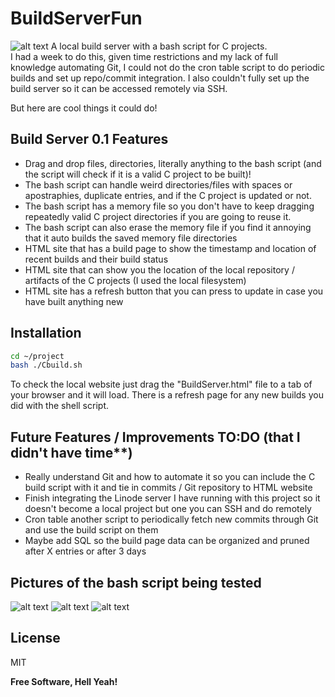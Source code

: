 # BuildServerFun
![alt text](https://imgur.com/3HOJXqz.png)
A local build server with a bash script for C projects. <br />
I had a week to do this, given time restrictions and my lack of full knowledge automating Git, I could not do the cron table script to do periodic builds and set up repo/commit integration. I also couldn't fully set up the build server so it can be accessed remotely via SSH.

But here are cool things it could do!
## Build Server 0.1 Features
- Drag and drop files, directories, literally anything to the bash script (and the script will check if it is a valid C project to be built)!
- The bash script can handle weird directories/files with spaces or apostraphies, duplicate entries, and if the C project is updated or not.
- The bash script has a memory file so you don't have to keep dragging repeatedly valid C project directories if you are going to reuse it.
- The bash script can also erase the memory file if you find it annoying that it auto builds the saved memory file directories
- HTML site that has a build page to show the timestamp and location of recent builds and their build status
- HTML site that can show you the location of the local repository / artifacts of the C projects (I used the local filesystem)
- HTML site has a refresh button that you can press to update in case you have built anything new
##


## Installation

```sh
cd ~/project
bash ./Cbuild.sh
```
To check the local website just drag the "BuildServer.html" file to a tab of your browser and it will load. There is a refresh page for any new builds you did with the shell script.

## Future Features / Improvements TO:DO (that I didn't have time**)
- Really understand Git and how to automate it so you can include the C build script with it and tie in commits / Git repository to HTML website
- Finish integrating the Linode server I have running with this project so it doesn't become a local project but one you can SSH and do remotely
- Cron table  another script to periodically fetch new commits through Git and use the build script on them
- Maybe add SQL so the build page data can be organized and pruned after X entries or after 3 days
##

## Pictures of the bash script being tested
![alt text](https://imgur.com/6gKxRONl.png)
![alt text](https://imgur.com/ecAUQFC.png)
![alt text](https://imgur.com/z5M3Wzr.png)


## License

MIT

**Free Software, Hell Yeah!**
